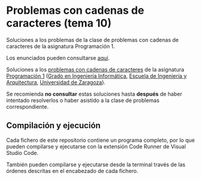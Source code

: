 # Problemas con cadenas de caracteres (tema 10)

Soluciones a los problemas de la clase de problemas con cadenas de caracteres de la asignatura Programación 1.

Los enunciados pueden consultarse [aquí](https://miguel-latre.github.io/transparencias/problemas-7c-cadenas-de-caracteres.pdf).

Soluciones a los [problemas con cadenas de caracteres](https://miguel-latre.github.io/transparencias/pbs-tema-10-cadenas-de-caracteres.pdf) de la asignatura [Programación 1](https://github.com/prog1-eina) ([Grado en Ingeniería Informática](https://webdiis.unizar.es/~silarri/coordinadorGrado/), [Escuela de Ingeniería y Arquitectura](https://eina.unizar.es/), [Universidad de Zaragoza](https://www.unizar.es/)).

Se recomienda **no consultar** estas soluciones hasta **después** de haber intentado resolverlos o haber asistido a la clase de problemas correspondiente.

## Compilación y ejecución

Cada fichero de este repositorio contiene un programa completo, por lo que pueden compilarse y ejecutarse con la extensión Code Runner de Visual Studio Code.

También pueden compilarse y ejecutarse desde la terminal través de las órdenes descritas en el encabezado de cada fichero.
